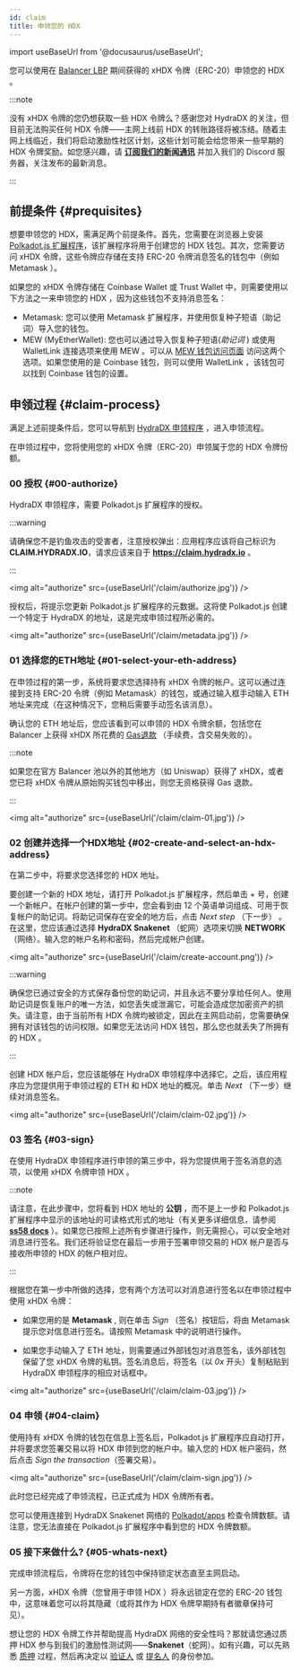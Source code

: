 ```yaml
---
id: claim
title: 申领您的 HDX
---
```


import useBaseUrl from '@docusaurus/useBaseUrl';

您可以使用在 [Balancer LBP](https://hydradx.substack.com/p/lbp-announcement) 期间获得的 xHDX 令牌（ERC-20）申领您的 HDX 。 

:::note

没有 xHDX 令牌的您仍想获取一些 HDX 令牌么？感谢您对 HydraDX 的关注，但目前无法购买任何 HDX 令牌——主网上线前 HDX 的转账路径将被冻结。随着主网上线临近，我们将启动激励性社区计划，这些计划可能会给您带来一些早期的 HDX 令牌奖励。如您感兴趣，请 **[订阅我们的新闻通讯](https://hydradxcn.substack.com)** 并加入我们的 Discord 服务器，关注发布的最新消息。

:::

## 前提条件 {#prequisites}

想要申领您的 HDX，需满足两个前提条件。首先，您需要在浏览器上安装 [Polkadot.js 扩展程序](https://polkadot.js.org/extension/)，该扩展程序将用于创建您的 HDX 钱包。其次，您需要访问 xHDX 令牌，这些令牌应存储在支持 ERC-20 令牌消息签名的钱包中（例如 Metamask ）。

如果您的 xHDX 令牌存储在 Coinbase Wallet 或 Trust Wallet 中，则需要使用以下方法之一来申领您的 HDX ，因为这些钱包不支持消息签名：
* Metamask: 您可以使用 Metamask 扩展程序，并使用恢复种子短语（助记词）导入您的钱包。
* MEW (MyEtherWallet): 您也可以通过导入恢复种子短语(*助记词* ) 或使用 WalletLink 连接选项来使用 MEW 。可以从 [MEW 钱包访问页面](https://www.myetherwallet.com/access-my-wallet) 访问这两个选项。如果您使用的是 Coinbase 钱包，则可以使用 WalletLink ，该钱包可以找到 Coinbase 钱包的设置。

## 申领过程 {#claim-process}

满足上述前提条件后，您可以导航到 [HydraDX 申领程序](https://claim.hydradx.io) ，进入申领流程。

在申领过程中，您将使用您的 xHDX 令牌（ERC-20）申领属于您的 HDX 令牌份额。

### 00 授权 {#00-authorize}

HydraDX 申领程序，需要 Polkadot.js 扩展程序的授权。

:::warning

请确保您不是钓鱼攻击的受害者，注意授权弹出：应用程序应该将自己标识为**CLAIM.HYDRADX.IO**，请求应该来自于 **https://claim.hydradx.io** 。

:::

<img alt="authorize" src={useBaseUrl('/claim/authorize.jpg')} />

授权后，将提示您更新 Polkadot.js 扩展程序的元数据。这将使 Polkadot.js 创建一个特定于 HydraDX 的地址，这是完成申领过程所必需的。

<img alt="authorize" src={useBaseUrl('/claim/metadata.jpg')} />

### 01 选择您的ETH地址 {#01-select-your-eth-address}

在申领过程的第一步，系统将要求您选择持有 xHDX 令牌的帐户。这可以通过连接到支持 ERC-20 令牌（例如 Metamask）的钱包，或通过输入框手动输入 ETH 地址来完成（在这种情况下，您稍后需要手动签名该消息）。

确认您的 ETH 地址后，您应该看到可以申领的 HDX 令牌余额，包括您在 Balancer 上获得 xHDX 所花费的 [Gas退款](https://hydradxcn.substack.com/p/sczltp) （手续费，含交易失败的）。

:::note

如果您在官方 Balancer 池以外的其他地方（如 Uniswap）获得了 xHDX，或者您已将 xHDX 令牌从原始购买钱包中移出，则您无资格获得 Gas 退款。

:::

<img alt="authorize" src={useBaseUrl('/claim/claim-01.jpg')} />

### 02 创建并选择一个HDX地址 {#02-create-and-select-an-hdx-address}

在第二步中，将要求您选择您的 HDX 地址。

要创建一个新的 HDX 地址，请打开 Polkadot.js 扩展程序，然后单击 + 号，创建一个新帐户。在帐户创建的第一步中，您会看到由 12 个英语单词组成、可用于恢复帐户的助记词。将助记词保存在安全的地方后，点击 *Next step* （下一步） 。在这里，您应该通过选择 **HydraDX Snakenet** （蛇网）选项来切换 **NETWORK** （网络）。输入您的帐户名称和密码，然后完成帐户创建。

<img alt="authorize" src={useBaseUrl('/claim/create-account.png')} />

:::warning 

确保您已通过安全的方式保存备份您的助记词，并且永远不要分享给任何人。使用助记词是恢复账户的唯一方法，如您丢失或泄漏它，可能会造成您加密资产的损失。请注意，由于当前所有 HDX 令牌均被锁定，因此在主网启动前，您需要确保拥有对该钱包的访问权限。如果您无法访问 HDX 钱包，那么您也就丢失了所拥有的 HDX 。

:::

创建 HDX 帐户后，您应该能够在 HydraDX 申领程序中选择它。之后，该应用程序应为您提供用于申领过程的 ETH 和 HDX 地址的概况。单击 *Next* （下一步）继续对消息签名。

<img alt="authorize" src={useBaseUrl('/claim/claim-02.jpg')} />

### 03 签名 {#03-sign}

在使用 HydraDX 申领程序进行申领的第三步中，将为您提供用于签名消息的选项，以使用 xHDX 令牌申领 HDX 。

:::note

请注意，在此步骤中，您将看到 HDX 地址的 **公钥** ，而不是上一步和 Polkadot.js 扩展程序中显示的该地址的可读格式形式的地址（有关更多详细信息，请参阅 **[ss58 docs](https://polkadot.js.org/docs/keyring/start/ss58)** ）。如果您已按照上述所有步骤进行操作，则无需担心，可以安全地对消息进行签名。我们还将验证您在最后一步用于签署申领交易的 HDX 帐户是否与接收所申领的 HDX 的帐户相对应。

:::

根据您在第一步中所做的选择，您有两个方法可以对消息进行签名以在申领过程中使用 xHDX 令牌：

* 如果您用的是 **Metamask** , 则在单击 *Sign* （签名）按钮后，将由 Metamask 提示您对信息进行签名。请按照 Metamask 中的说明进行操作。 

* 如果您手动输入了 ETH 地址，则需要通过外部钱包对消息签名，该外部钱包保留了您 xHDX 令牌的私钥。签名消息后，将签名（以 *0x* 开头）复制粘贴到 HydraDX 申领程序的相应对话框中。

<img alt="authorize" src={useBaseUrl('/claim/claim-03.jpg')} />

### 04 申领 {#04-claim}

使用持有 xHDX 令牌的钱包在信息上签名后，Polkadot.js 扩展程序应自动打开，并将要求您签署交易以将 HDX 申领到您的帐户中。输入您的 HDX 帐户密码，然后点击 *Sign the transaction*（签署交易）。

<img alt="authorize" src={useBaseUrl('/claim/claim-sign.jpg')} />

此时您已经完成了申领流程，已正式成为 HDX 令牌所有者。

您可以使用连接到 HydraDX Snakenet 网络的 [Polkadot/apps](https://polkadot.js.org/apps/?rpc=wss%3A%2F%2Frpc-01.snakenet.hydradx.io#/accounts) 检查令牌数额。请注意，您无法直接在 Polkadot.js 扩展程序中看到您的 HDX 令牌数额。

### 05 接下来做什么? {#05-whats-next}

完成申领流程后，令牌将在您的钱包中保持锁定状态直至主网启动。 

另一方面，xHDX 令牌（您曾用于申领 HDX ）将永远锁定在您的 ERC-20 钱包中，这意味着您可以将其隐藏（或将其作为 HDX 令牌早期持有者徽章保持可见）。

想让您的 HDX 令牌工作并帮助提高 HydraDX 网络的安全性吗？那就请您通过质押 HDX 参与到我们的激励性测试网——**Snakenet**（蛇网）。如有兴趣，可以先熟悉 [质押](/staking) 过程，然后再决定以 [验证人](/start_validating) 或 [提名人](/start_nominating) 的身份参加。
